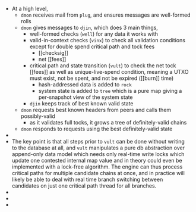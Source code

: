 - At a high level,
	- `dmon` receives mail from `plug`, and ensures messages are well-formed rolls
	- `dmon` gives messages to `djin`, which does 3 main things,
		- well-formed checks (`well`) for any data it works with
		- valid-in-context checks (`vinx`) to check all validation conditions except for double spend critical path and tock fees
			- [[checksig]]
			- net [[fees]]
		- critical path and state transition (`vult`) to check the net tock [[fees]] as well as unique-live-spend condition, meaning a UTXO must exist, not be spent, and not be expired ([[burn]] time)
			- hash-addressed data is added to `rock`
			- system state is added to `tree` which is a pure map giving a per-snapshot view of the system state
		- `djin` keeps track of best known valid state
	- `dmon` requests best known headers from peers and calls them possibly-valid
		- as it validates full tocks, it grows a tree of definitely-valid chains
	- `dmon` responds to requests using the best definitely-valid state
-
- The key point is that all steps prior to `vult` can be done without writing to the database at all, and `vult` manipulates a pure db abstraction over append-only data model which needs only real-time write locks which update one contested internal map value and in theory could even be implemented with a lock-free algorithm. The engine can thus process critical paths for multiple candidate chains at once, and in practice will likely be able to deal with real time branch switching between candidates on just one critical path thread for all branches.
-
-
-